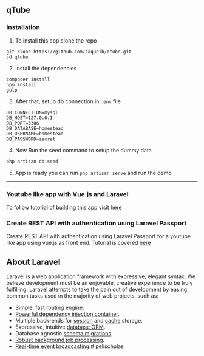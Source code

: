 ## qTube

### Installation 
1. To install this app clone the repo 
```
git clone https://github.com/saqueib/qtube.git
cd qtube
```
2. Install the dependencies
```
composer install
npm install
gulp
```
3. After that, setup db connection in `.env` file
```
DB_CONNECTION=mysql
DB_HOST=127.0.0.1
DB_PORT=3306
DB_DATABASE=homestead
DB_USERNAME=homestead
DB_PASSWORD=secret
```
4. Now Run the seed command to setup the dummy data
```
php artisan db:seed
```
5. App is ready you can run `php artisan serve` and run the demo
----
### Youtube like app with Vue.js and Laravel
To follow tutorial of building this app visit [here](youtube-like-app-with-vue-js-and-laravel)

### Create REST API with authentication using Laravel Passport
Create REST API with authentication using Laravel Passport for a youtube like app using vue.js as front end.
 Tutorial is covered [here](http://www.qcode.in/create-rest-api-authentication-using-laravel-passport/)

## About Laravel

Laravel is a web application framework with expressive, elegant syntax. We believe development must be an enjoyable, creative experience to be truly fulfilling. Laravel attempts to take the pain out of development by easing common tasks used in the majority of web projects, such as:

- [Simple, fast routing engine](https://laravel.com/docs/routing).
- [Powerful dependency injection container](https://laravel.com/docs/container).
- Multiple back-ends for [session](https://laravel.com/docs/session) and [cache](https://laravel.com/docs/cache) storage.
- Expressive, intuitive [database ORM](https://laravel.com/docs/eloquent).
- Database agnostic [schema migrations](https://laravel.com/docs/migrations).
- [Robust background job processing](https://laravel.com/docs/queues).
- [Real-time event broadcasting](https://laravel.com/docs/broadcasting).# pelischulas
